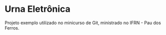 Urna Eletrônica
===============
Projeto exemplo utilizado no minicurso de Git, ministrado no IFRN - Pau dos Ferros.
